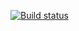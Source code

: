 [![Build status](https://ci.appveyor.com/api/projects/status/0xd38bu81ien1e4v?svg=true)](https://ci.appveyor.com/project/Uwenta/javagradlepatterns)
